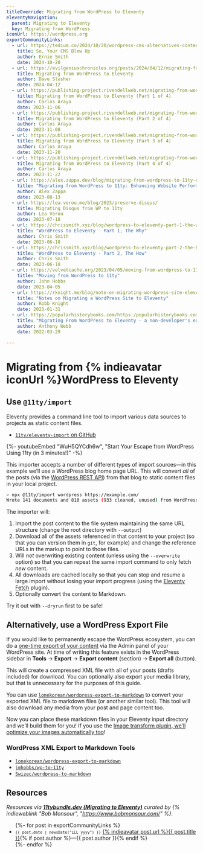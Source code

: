 ```yaml
---
titleOverride: Migrating from WordPress to Eleventy
eleventyNavigation:
  parent: Migrating to Eleventy
  key: Migrating from WordPress
iconUrl: https://wordpress.org
exportCommunityLinks:
  - url: https://tedium.co/2024/10/20/wordpress-cms-alternatives-content-strategy-advice/
    title: So, Your CMS Blew Up
    author: Ernie Smith
    date: 2024-10-20
  - url: https://evilgeniuschronicles.org/posts/2024/04/12/migrating-from-wordpress-to-eleventy/
    title: Migrating from WordPress to Eleventy
    author: Dave Slusher
    date: 2024-04-12
  - url: https://publishing-project.rivendellweb.net/migrating-from-wordpress-to-eleventy/
    title: Migrating from WordPress to Eleventy (Part 1 of 4)
    author: Carlos Araya
    date: 2023-11-06
  - url: https://publishing-project.rivendellweb.net/migrating-from-wordpress-to-eleventy-part-2/
    title: Migrating from WordPress to Eleventy (Part 2 of 4)
    author: Carlos Araya
    date: 2023-11-08
  - url: https://publishing-project.rivendellweb.net/migrating-from-wordpress-to-eleventy-part-3/
    title: Migrating from WordPress to Eleventy (Part 3 of 4)
    author: Carlos Araya
    date: 2023-11-20
  - url: https://publishing-project.rivendellweb.net/migrating-from-wordpress-to-eleventy-part-4/
    title: Migrating from WordPress to Eleventy (Part 4 of 4)
    author: Carlos Araya
    date: 2023-11-22
  - url: https://alex.zappa.dev/blog/migrating-from-wordpress-to-11ty-enhancing-website-performance-and-control/
    title: "Migrating from WordPress to 11ty: Enhancing Website Performance and Control"
    author: Alex Zappa
    date: 2023-08-13
  - url: https://lea.verou.me/blog/2023/preserve-disqus/
    title: Migrating Disqus from WP to 11ty
    author: Lea Verou
    date: 2023-07-18
  - url: https://chrissmith.xyz/blog/wordpress-to-eleventy-part-1-the-why/
    title: "WordPress to Eleventy - Part 1, The Why"
    author: Chris Smith
    date: 2023-06-18
  - url: https://chrissmith.xyz/blog/wordpress-to-eleventy-part-2-the-how/
    title: "WordPress to Eleventy - Part 2, The How"
    author: Chris Smith
    date: 2023-06-18
  - url: https://velvetcache.org/2023/04/05/moving-from-wordpress-to-11ty/
    title: "Moving from WordPress to 11ty"
    author: John Hobbs
    date: 2023-04-05
  - url: https://rknight.me/blog/note-on-migrating-wordpress-site-eleventy/
    title: "Notes on Migrating a WordPress Site to Eleventy"
    author: Robb Knight
    date: 2023-01-31
  - url: https://popularhistorybooks.com/https:/popularhistorybooks.com/posts/opinion/2022-03-29-post-migrating_from_wordp/
    title: "Migrating From WordPress to Eleventy - a non-developer's experience"
    author: Anthony Webb
    date: 2022-03-29

---
```

# Migrating from {% indieavatar iconUrl %}WordPress to Eleventy

## Use `@11ty/import`

Eleventy provides a command line tool to import various data sources to projects as static content files.

- [`11ty/eleventy-import` on GitHub](https://github.com/11ty/eleventy-import)

<div class="youtube-related">
  {%- youtubeEmbed "WuH5QYCdh6w", "Start Your Escape from WordPress Using 11ty (in 3 minutes!)" -%}
</div>

This importer accepts a number of different types of import sources—in this example we’ll use a WordPress blog home page URL. This will convert *all* of the posts (via the [WordPress REST API](https://developer.wordpress.org/rest-api/)) from that blog to static content files in your local project.

```sh
> npx @11ty/import wordpress https://example.com/
Wrote 141 documents and 810 assets (933 cleaned, unused) from WordPress (7 errors) in 2.14 seconds (v1.0.0)
```

The importer will:

1. Import the post content to the file system maintaining the same URL structure (change the root directory with `--output`)
1. Download all of the assets referenced in that content to your project (so that you can version them in `git`, for example) and change the reference URLs in the markup to point to those files.
1. Will _not_ overwriting existing content (unless using the `--overwrite` option) so that you can repeat the same import command to only fetch _new_ content.
1. All downloads are cached locally so that you can stop and resume a large import without losing your import progress (using the [Eleventy Fetch](/docs/plugins/fetch/) plugin).
1. Optionally convert the content to Markdown.

Try it out with `--dryrun` first to be safe!


## Alternatively, use a WordPress Export File <span id="using-a-wordpress-export-file"></span>

If you would like to permanently escape the WordPress ecosystem, you can do a [one-time export of your content](https://wordpress.com/support/export/) via the Admin panel of your WordPress site. At time of writing this feature exists in the WordPress sidebar in **Tools** → **Export** → **Export content** (section) → **Export all** (button).

This will create a compressed XML file with all of your posts (drafts included) for download. You can optionally also export your media library, but that is unnecessary for the purposes of this guide.

You can use [`lonekorean/wordpress-export-to-markdown`](https://github.com/lonekorean/wordpress-export-to-markdown) to convert your exported XML file to markdown files (or another similar tool). This tool will also download any media from your post and page content too.

Now you can place these markdown files in your Eleventy input directory and we’ll build them for you! If you use the [Image transform plugin, we’ll optimize your images automatically too](/docs/plugins/image/#eleventy-transform)!

### WordPress XML Export to Markdown Tools

* [`lonekorean/wordpress-export-to-markdown`](https://github.com/lonekorean/wordpress-export-to-markdown)
* [`jmhobbs/wp-to-11ty`](https://github.com/jmhobbs/wp-to-11ty)
* [`Swizec/wordpress-to-markdown`](https://github.com/Swizec/wordpress-to-markdown)

## Resources

_Resources via <strong><a href="https://11tybundle.dev/categories/migrating-to-eleventy/">11tybundle.dev (Migrating to Eleventy)</a></strong> curated by {% indieweblink "Bob Monsour", "https://www.bobmonsour.com/" %}._

<ul class="list-bare">
{%- for post in exportCommunityLinks %}
	<li><small><code>{{ post.date | newsDate("LLL yyyy") }}</code></small> <a href="{{ post.url }}">{% indieavatar post.url %}{{ post.title }}</a>{% if post.author %}—{{ post.author }}{% endif %}</li>
{%- endfor %}
</ul>